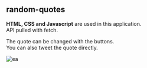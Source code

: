 ## random-quotes

**HTML, CSS and Javascript** are used in this application. <br>
API pulled with fetch. <br>

The quote can be changed with the buttons. <br>
You can also tweet the quote directly. <br>

![ea](https://user-images.githubusercontent.com/62449943/172907465-4d951d42-c552-4f38-ae12-e70d78d4b06a.PNG)
